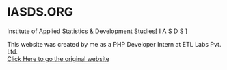 # IASDS.ORG
Institute of Applied Statistics &amp; Development Studies[ I A S D S ] 

This website was created by me as a PHP Developer Intern at ETL Labs Pvt. Ltd.
<br>
<a href = "http://iasds.org/">Click Here to go the original website</a>
